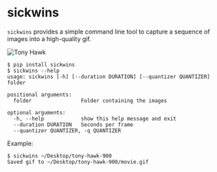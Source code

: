 # sickwins

`sickwins` provides a simple command line tool to capture a sequence of images into a high-quality gif.

![Tony Hawk](movie.gif)

```
$ pip install sickwins
$ sickwins --help
usage: sickwins [-h] [--duration DURATION] [--quantizer QUANTIZER] folder

positional arguments:
  folder                Folder containing the images

optional arguments:
  -h, --help            show this help message and exit
  --duration DURATION   Seconds per frame
  --quantizer QUANTIZER, -q QUANTIZER
```

Example:

```
$ sickwins ~/Desktop/tony-hawk-900
Saved gif to ~/Desktop/tony-hawk-900/movie.gif
```
